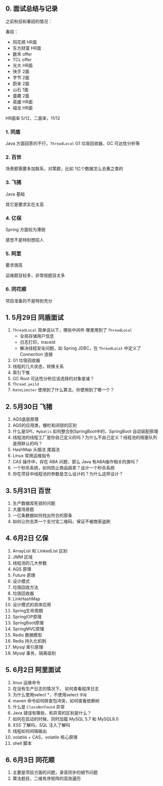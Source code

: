 ## 0. 面试总结与记录

之前秋招和春招的情况：

春招：

- 同花顺 HR面
- 东方财富 HR面
- 数禾 offer
- TCL offer
- 光大 HR面
- 快手 2面
- 字节 2面
- 蔚来 2面
- 山石 1面
- 盛趣 2面
- 英雄 HR面
- 祖龙 HR面

HR面率 5/12，二面率，11/12

### 1. 同盾

Java 方面回答的不行，`ThreadLocal`  G1 垃圾回收器，GC 可达性分析等

### 2. 百世

场景题需要多加联系，对策题，比如 1亿个数据怎么去重之类的

### 3. 飞猪

Java 基础

其它是要求实在太高

### 4. 亿保

Spring 方面较为薄弱

感觉不是特别想招人

### 5. 阿里

要求很高

运维题目较多，非常规题目太多

### 6. 同花顺

项目准备的不是特别充分



## 1. 5月29日 同盾面试

1. `ThreadLocal` 简单说以下，哪些中间件 哪里用到了 `ThreadLocal`
   - 全局存储用户信息
   - 日志打印，traceId
   - 解决线程安全问题，如 Spring JDBC，在 `ThreadLocal` 中定义了 Connection 连接
2. G1 垃圾回收器
3. 线程的几大状态，转换关系
4. 索引下推
5. GC Root 可达性分析应该选择的对象是谁？
6. `Thread.yeild`
7. `RateLimiter` 使用到了什么算法，你使用到了哪一个？

## 2. 5月30日 飞猪

1. AQS底层原理
2. AQS的应用类，栅栏和闭锁的区别
3. 什么是SPI，`Mybatis` 如何整合到SpringBoot中的，SpringBoot 自动装配原理
4. 线程池的线程工厂是你自己定义的吗？为什么不自己定义？线程池的阻塞队列是用默认的吗？
5. HashMap 头插法 尾插法
6. Linux 常用运维指令
7. CAS 操作中，存在 ABA 问题，那么 Java 有ABA操作相关的类吗？
8. 一个秒杀系统，如何防止商品超卖？设计一个秒杀系统
9. 你在项目中线程池的参数是怎么设计的？为什么这样设计？

## 3. 5月31日 百世

1. 生产数据库死锁的问题
2. 大量场景题
3. 一亿条数据如何找出符合的那条
4. 如何让你去弄一个支付宝二维码，保证不被商家盗刷

## 4. 6月2日 亿保

1. ArrayList 和 LinkedList 区别
2. JMM 区域
3. 线程池的几大参数
4. AQS 原理
5. Future 原理
6. 设计模式
7. 垃圾回收方法
8. 垃圾回收器
9. LinkHashMap
10. 设计模式的具体应用
11. Spring生命周期
12. SpringIOP原理
13. SpringBoot原理
14. SpringMVC原理
15. Redis 数据模型
16. Redis 持久化机制
17. Mysql 索引原理
18. Mysql 事务，隔离级别

## 5. 6月2日 阿里面试

1. linux 运维命令
2. 在没有生产日志的情况下， 如何查看程序日志
3. 为什么使用select *，不使用select `字段`
4. maven 命令如何排查包冲突，如何查看依赖树
5. 什么是 `ClassNotFound` 异常
6. Java 错误有哪些，和异常的区别是什么？
7. 如何在启动的时候，同时加载 MySQL 5.7 和 MySQL8.0
8. XSS 了解吗，SQL 注入了解吗
9. 线程如何间隔输出
10. volatile + CAS，volatile 核心原理
11. shell 脚本

## 6.  6月3日 同花顺

1. 主要是项目方面的问题，录音同步的细节问题
2. 算法题目，二维有序矩阵的高效遍历





 